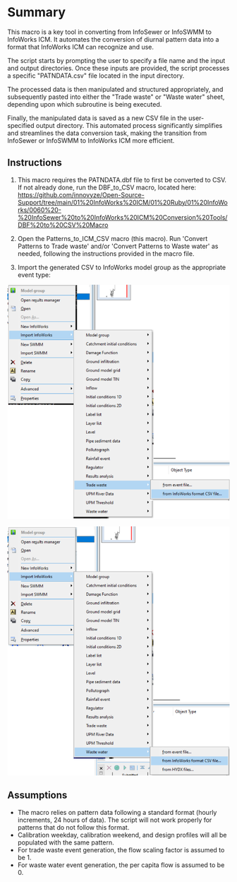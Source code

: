 # Summary
This macro is a key tool in converting from InfoSewer or InfoSWMM to InfoWorks ICM. It automates the conversion of diurnal pattern data into a format that InfoWorks ICM can recognize and use.

The script starts by prompting the user to specify a file name and the input and output directories. Once these inputs are provided, the script processes a specific "PATNDATA.csv" file located in the input directory.

The processed data is then manipulated and structured appropriately, and subsequently pasted into either the "Trade waste" or "Waste water" sheet, depending upon which subroutine is being executed.

Finally, the manipulated data is saved as a new CSV file in the user-specified output directory. This automated process significantly simplifies and streamlines the data conversion task, making the transition from InfoSewer or InfoSWMM to InfoWorks ICM more efficient.

## Instructions
1. This macro requires the PATNDATA.dbf file to first be converted to CSV. If not already done, run the DBF_to_CSV macro, located here: https://github.com/innovyze/Open-Source-Support/tree/main/01%20InfoWorks%20ICM/01%20Ruby/01%20InfoWorks/0060%20-%20InfoSewer%20to%20InfoWorks%20ICM%20Conversion%20Tools/DBF%20to%20CSV%20Macro  

2. Open the Patterns_to_ICM_CSV macro (this macro). Run 'Convert Patterns to Trade waste' and/or 'Convert Patterns to Waste water' as needed, following the instructions provided in the macro file.

3. Import the generated CSV to InfoWorks model group as the appropriate event type:

![alt text](image.png)

![alt text](image-1.png)

## Assumptions
- The macro relies on pattern data following a standard format (hourly increments, 24 hours of data). The script will not work properly for patterns that do not follow this format.
- Calibration weekday, calibration weekend, and design profiles will all be populated with the same pattern.
- For trade waste event generation, the flow scaling factor is assumed to be 1.
- For waste water event generation, the per capita flow is assumed to be 0.